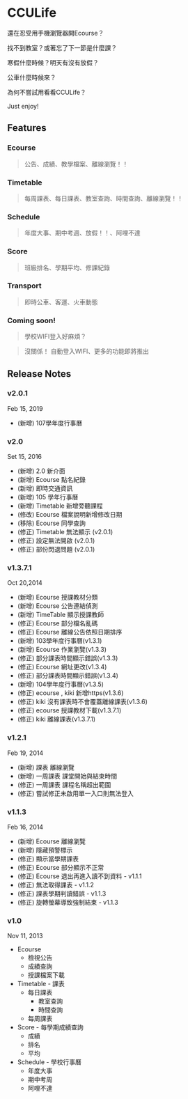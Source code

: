 CCULife
=======



還在忍受用手機瀏覽器開Ecourse？

找不到教室？或著忘了下一節是什麼課？

寒假什麼時候？明天有沒有放假？

公車什麼時候來？

為何不嘗試用看看CCULife？

Just enjoy!


## Features

### Ecourse

> 公告、成績、教學檔案、離線瀏覽！！

### Timetable

> 每周課表、每日課表、教室查詢、時間查詢、離線瀏覽！！

### Schedule

> 年度大事、期中考週、放假！！、阿哩不達

### Score

> 班級排名、學期平均、修課紀錄

### Transport

> 即時公車、客運、火車動態

### Coming soon!

>學校WIFI登入好麻煩？

>沒關係！
自動登入WIFI、更多的功能即將推出

## Release Notes

### v2.0.1
Feb 15, 2019

* (新增) 107學年度行事曆

### v2.0
Set 15, 2016

* (新增) 2.0 新介面
* (新增) Ecourse 點名紀錄
* (新增) 即時交通資訊
* (新增) 105 學年行事曆
* (新增) Timetable 新增旁聽課程
* (修改) Ecourse 檔案說明新增修改日期
* (移除) Ecourse 同學查詢
* (修正) Timetable 無法顯示 (v2.0.1)
* (修正) 設定無法開啟 (v2.0.1)
* (修正) 部份閃退問題 (v2.0.1)

### v1.3.7.1

Oct 20,2014

* (新增) Ecourse 授課教材分類
* (新增) Ecourse 公告連結偵測
* (新增) TimeTable 顯示授課教師
* (修正) Ecourse 部分檔名亂碼
* (修正) Ecourse 離線公告依照日期排序
* (新增) 103學年度行事曆(v1.3.1)
* (新增) Ecourse 作業瀏覽(v1.3.3)
* (修正) 部分課表時間顯示錯誤(v1.3.3)
* (修正) Ecourse 網址更改(v1.3.4)
* (修正) 部分課表時間顯示錯誤(v1.3.4)
* (新增) 104學年度行事曆(v1.3.5)
* (修正) ecourse , kiki 新增https(v1.3.6)
* (修正) kiki 沒有課表時不會覆蓋離線課表(v1.3.6)
* (修正) ecourse 授課教材下載(v1.3.7.1)
* (修正) kiki 離線課表(v1.3.7.1)


### v1.2.1

Feb 19, 2014

* (新增) 課表 離線瀏覽
* (新增) 一周課表 課堂開始與結束時間
* (修正) 一周課表 課程名稱超出範圍
* (修正) 嘗試修正未啟用單一入口則無法登入

### v1.1.3

Feb 16, 2014

* (新增) Ecourse 離線瀏覽
* (新增) 隱藏預警標示
* (修正) 顯示當學期課表
* (修正) Ecourse 部分顯示不正常
* (修正) Ecourse 退出再進入讀不到資料 - v1.1.1
* (修正) 無法取得課表 - v1.1.2
* (修正) 課表學期判讀錯誤 - v1.1.3
* (修正) 旋轉螢幕導致強制結束 - v1.1.3

### v1.0

Nov 11, 2013

* Ecourse
	* 檢視公告
	* 成績查詢
	* 授課檔案下載
* Timetable - 課表
	* 每日課表
		* 教室查詢
		* 時間查詢
	* 每周課表
* Score - 每學期成績查詢
	* 成績
	* 排名
	* 平均
* Schedule - 學校行事曆
	* 年度大事
	* 期中考周
	* 阿哩不達
